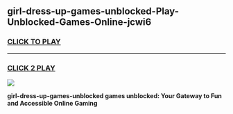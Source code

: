 
## girl-dress-up-games-unblocked-Play-Unblocked-Games-Online-jcwi6
<h3>
<a href="https://premium76.site?title=girl-dress-up-games-unblocked&ref=25A">CLICK TO PLAY</a></h3>
<hr>

<h3>
<a href="https://premium76.site?title=girl-dress-up-games-unblocked&ref=25A">CLICK 2 PLAY</a>
  
</h3>

<a href="https://premium76.site?title=girl-dress-up-games-unblocked&ref=25A"><img src="https://clearcache.store/games.png"></a>


**girl-dress-up-games-unblocked games unblocked: Your Gateway to Fun and Accessible Online Gaming**
